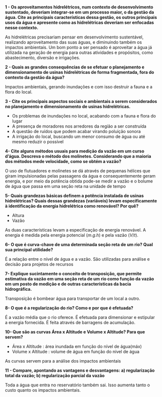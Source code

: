**1 - Os aproveitamentos hidrelétricos, num contexto de desenvolvimento sustentado, deveriam integrar-se em um processo maior, o da gestão da água. Cite as principais características dessa gestão, os outros principais usos da água e apresente como as hidrelétricas deveriam ser enfocadas nesse contexto.**

As hidrelétricas precisariam pensar em desenvolvimento sustentável, realizando aproveitamento das suas águas, e diminuindo também os impactos ambientais. Um bom ponto a ser pensado é aproveitar a água já utilizada na geração de energia para outras atividades e propósitos, como abastecimento, diversão e irrigações. 

**2 - Quais as grandes consequências de se efetuar o planejamento e dimensionamento de usinas hidrelétricas de forma fragmentada, fora do contexto da gestão da água?**

Impactos ambientais, gerando inundações e com isso destruir a fauna e a flora do local.

**3 - Cite os principais aspectos sociais e ambientais a serem considerados no planejamento e dimensionamento de usinas hidrelétricas.**

- Os problemas de inundações no local, acabando com a fauna e flora do lugar
- A presença de moradores nos arredores da região a ser construída
- A questão de ruídos que podem acabar virando poluição sonora
- A irrigação do local, buscando um menor consumo de água ou até mesmo reduzir o possível

**4- Cite alguns métodos usuais para medição da vazão em um curso d’água. Descreva o método dos molinetes. Considerando que a maioria dos métodos mede velocidade, como se obtém a vazão?**

O uso de flutuadores e molinetes se dá através de pequenas hélices que giram impulsionadas pelas passagens da água e consequentemente geram energia, e por meio da potência obtida pode-se medir a vazão e o bolume de água que passa em uma seção reta na unidade de tempo

**5- Quais grandezas básicas definem a potência instalada de usinas hidrelétricas? Quais dessas grandezas (variáveis) levam especificamente à identificação da energia hidrelétrica como renovável? Por quê?**

- Altura
- Vazão

As duas características levam a especificação de energia renovável. A energia é medida pela energia potencial ($m.g.h$) e pela vazão ($V/t$).

**6- O que é curva-chave de uma determinada seção reta de um rio? Qual sua principal utilidade?**

É a relação entre o nível de água e a vazão. São utilizadas para análise e decisão para projetos de recursos

**7- Explique sucintamente o conceito de transposição, que permite estimativa da vazão em uma seção reta de um rio como função da vazão em um posto de medição e de outras características da bacia hidrográfica.**

Transposição é bombear água para transportar de um local a outro.

**8- O que é a regularização do rio? Como e por que é efetuada?**

É a vazão média que o rio oferece. É efetuada para dimensionar e estipular a energia fornecida. É feita através de barragens de acumulação.

**10- Que são as curvas Área x Altitude e Volume x Altitude? Para que servem?**

- Área x Altitude   : área inundada em função do nível de água(máx) 
- Volume x Altitude : volume de água em função do nível de água

As curvas servem para a análise dos impactos ambientais

**11 - Compare, apontando as vantagens e desvantagens: a) regularização total da vazão; b) regularização parcial da vazão**

Toda a água que entra no reservatório também sai. Isso aumenta tanto o custo quanto os impactos ambientais.
